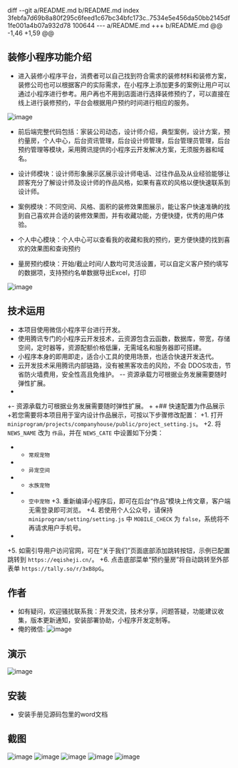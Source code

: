 diff --git a/README.md b/README.md
index 3febfa7d69b8a80f295c6feed1c67bc34bfc173c..7534e5e456da50bb2145df1fe001a4b07a932d78 100644
--- a/README.md
+++ b/README.md
@@ -1,46 +1,59 @@
 ## 装修小程序功能介绍 
 -  进入装修小程序平台，消费者可以自己找到符合需求的装修材料和装修方案，装修公司也可以根据客户的实际需求，在小程序上添加更多的案例让用户可以通过小程序进行参考。用户再也不用到店面进行选择装修预约了，可以直接在线上进行装修预约，平台会根据用户预约时间进行相应的服务。
 
 ![image](https://user-images.githubusercontent.com/125971514/220474819-468f3f1d-deaa-41c6-adfd-54d42f57df4f.png)
 
 - 前后端完整代码包括：家装公司动态，设计师介绍，典型案例，设计方案，预约量房，个人中心，后台资讯管理，后台设计师管理，后台管理员管理，后台预约管理等模块，采用腾讯提供的小程序云开发解决方案，无须服务器和域名。
 
 - 设计师模块：设计师形象展示区展示设计师电话、过往作品及从业经验能够让顾客充分了解设计师及设计师的作品风格，如果有喜欢的风格以便快速联系到设计师。
 - 案例模块：不同空间、风格、面积的装修效果图展示，能让客户快速准确的找到自己喜欢并合适的装修效果图，并有收藏功能，方便快捷，优秀的用户体验。
 - 个人中心模块：个人中心可以查看我的收藏和我的预约，更方便快捷的找到喜欢的效果图和查询预约
 - 量房预约模块：开始/截止时间/人数均可灵活设置，可以自定义客户预约填写的数据项，支持预约名单数据导出Excel，打印
 
 ![image](https://user-images.githubusercontent.com/125971514/220474845-8ff39b45-7b99-4d4a-8ac8-c3fe0d6c47d0.png)
 
 ## 技术运用
 - 本项目使用微信小程序平台进行开发。
 - 使用腾讯专门的小程序云开发技术，云资源包含云函数，数据库，带宽，存储空间，定时器等，资源配额价格低廉，无需域名和服务器即可搭建。
 - 小程序本身的即用即走，适合小工具的使用场景，也适合快速开发迭代。
 - 云开发技术采用腾讯内部链路，没有被黑客攻击的风险，不会 DDOS攻击，节省防火墙费用，安全性高且免维护。
-- 资源承载力可根据业务发展需要随时弹性扩展。  
-
+- 资源承载力可根据业务发展需要随时弹性扩展。
+
+## 快速配置为作品展示
+若您需要将本项目用于室内设计作品展示，可按以下步骤修改配置：
+1. 打开 `miniprogram/projects/companyhouse/public/project_setting.js`。
+2. 将 `NEWS_NAME` 改为 `作品`，并在 `NEWS_CATE` 中设置如下分类：
+   - `常规宠物`
+   - `异宠空间`
+   - `水族宠物`
+   - `空中宠物`
+3. 重新编译小程序后，即可在后台“作品”模块上传文章，客户端无需登录即可浏览。
+4. 若使用个人公众号，请保持 `miniprogram/setting/setting.js` 中 `MOBILE_CHECK` 为 `false`，系统将不再请求用户手机号。
+
+5. 如需引导用户访问官网，可在“关于我们”页面底部添加跳转按钮，示例已配置跳转到 `https://eqisheji.cn/`。
+6. 点击底部菜单“预约量房”将自动跳转至外部表单 `https://tally.so/r/3xB8pG`。
 
 
 ## 作者
 - 如有疑问，欢迎骚扰联系我：开发交流，技术分享，问题答疑，功能建议收集，版本更新通知，安装部署协助，小程序开发定制等。
 - 俺的微信: 
 ![image](https://user-images.githubusercontent.com/125971514/220474864-cb188eeb-cdd8-4b3f-9960-ba3a6669e2dc.png)
 
 
 
 ## 演示 
 ![image](https://user-images.githubusercontent.com/125971514/220474832-39cd8a15-9f9c-4389-8b8d-c3b1a6d7b78e.png)
 
 ## 安装
 
 - 安装手册见源码包里的word文档
 
 
 
 
 ## 截图
 ![image](https://user-images.githubusercontent.com/125971514/220474903-2f7ca326-2897-49a9-be0c-8634513b0111.png)
 ![image](https://user-images.githubusercontent.com/125971514/220474930-7fc716bf-8bf0-4863-9126-a49c4faca238.png)
 ![image](https://user-images.githubusercontent.com/125971514/220474959-5640dab5-208a-4423-8b46-40674f453486.png)
 ![image](https://user-images.githubusercontent.com/125971514/220474990-9a1f2a3d-c08e-4ee6-9d1e-bec871fa7d81.png)
 ![image](https://user-images.githubusercontent.com/125971514/220475010-e505c38f-a4e3-43a2-8917-587edc24d470.png)

